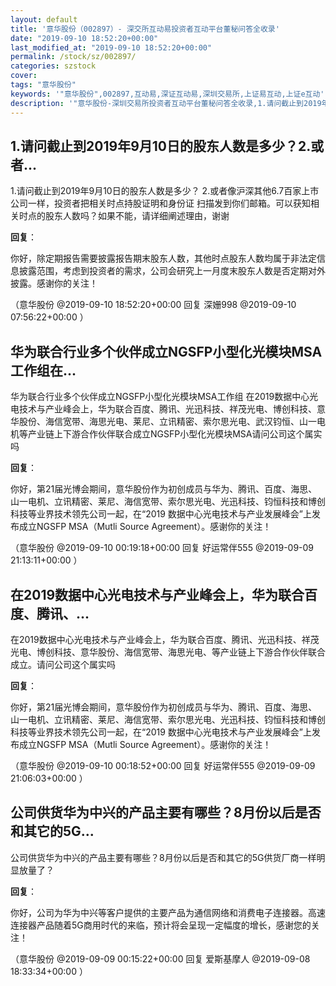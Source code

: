 ```yaml
---
layout: default
title: '意华股份（002897）- 深交所互动易投资者互动平台董秘问答全收录'
date: "2019-09-10 18:52:20+00:00"
last_modified_at: "2019-09-10 18:52:20+00:00"
permalink: /stock/sz/002897/
categories: szstock
cover: 
tags: "意华股份"
keywords: '"意华股份",002897,互动易,深证互动易,深圳交易所,上证易互动,上证e互动'
description: '"意华股份-深圳交易所投资者互动平台董秘问答全收录,1.请问截止到2019年9月10日的股东人数是多少？                           2.或者像沪深其他6.7百家上市公司一样，投资者把相关时点持股证明和身份证 扫描发到你们邮箱。可以获知相关时点的股东人数吗？如果不能，请详细阐述理由，谢谢"'
---
```


## 1.请问截止到2019年9月10日的股东人数是多少？2.或者...

1.请问截止到2019年9月10日的股东人数是多少？                           2.或者像沪深其他6.7百家上市公司一样，投资者把相关时点持股证明和身份证 扫描发到你们邮箱。可以获知相关时点的股东人数吗？如果不能，请详细阐述理由，谢谢

**回复**：

你好，除定期报告需要披露报告期末股东人数，其他时点股东人数均属于非法定信息披露范围，考虑到投资者的需求，公司会研究上一月度末股东人数是否定期对外披露。感谢你的关注！ 

（意华股份  @2019-09-10 18:52:20+00:00 回复 深姗998  @2019-09-10 07:56:22+00:00 ）

## 华为联合行业多个伙伴成立NGSFP小型化光模块MSA工作组在...

华为联合行业多个伙伴成立NGSFP小型化光模块MSA工作组
在2019数据中心光电技术与产业峰会上，华为联合百度、腾讯、光迅科技、祥茂光电、博创科技、意华股份、海信宽带、海思光电、莱尼、立讯精密、索尔思光电、武汉钧恒、山一电机等产业链上下游合作伙伴联合成立NGSFP小型化光模块MSA请问公司这个属实吗

**回复**：

你好，第21届光博会期间，意华股份作为初创成员与华为、腾讯、百度、海思、山一电机、立讯精密、莱尼、海信宽带、索尔思光电、光迅科技、钧恒科技和博创科技等业界技术领先公司一起，在“2019 数据中心光电技术与产业发展峰会”上发布成立NGSFP MSA（Mutli Source Agreement）。感谢你的关注！ 

（意华股份  @2019-09-10 00:19:18+00:00 回复 好运常伴555  @2019-09-09 21:13:11+00:00 ）

## 在2019数据中心光电技术与产业峰会上，华为联合百度、腾讯、...

在2019数据中心光电技术与产业峰会上，华为联合百度、腾讯、光迅科技、祥茂光电、博创科技、意华股份、海信宽带、海思光电、等产业链上下游合作伙伴联合成立。请问公司这个属实吗

**回复**：

你好，第21届光博会期间，意华股份作为初创成员与华为、腾讯、百度、海思、山一电机、立讯精密、莱尼、海信宽带、索尔思光电、光迅科技、钧恒科技和博创科技等业界技术领先公司一起，在“2019 数据中心光电技术与产业发展峰会”上发布成立NGSFP MSA（Mutli Source Agreement）。感谢你的关注！ 

（意华股份  @2019-09-10 00:18:52+00:00 回复 好运常伴555  @2019-09-09 21:06:03+00:00 ）

## 公司供货华为中兴的产品主要有哪些？8月份以后是否和其它的5G...

公司供货华为中兴的产品主要有哪些？8月份以后是否和其它的5G供货厂商一样明显放量了？

**回复**：

你好，公司为华为中兴等客户提供的主要产品为通信网络和消费电子连接器。高速连接器产品随着5G商用时代的来临，预计将会呈现一定幅度的增长，感谢您的关注！ 

（意华股份  @2019-09-09 00:15:22+00:00 回复 爱斯基摩人  @2019-09-08 18:33:34+00:00 ）

